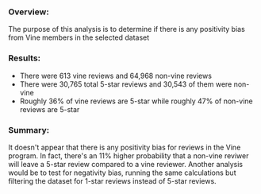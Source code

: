 ### Overview:

The purpose of this analysis is to determine if there is any positivity bias from Vine members in the selected dataset

### Results:

- There were 613 vine reviews and 64,968 non-vine reviews
- There were 30,765 total 5-star reviews and 30,543 of them were non-vine
- Roughly 36% of vine reviews are 5-star while roughly 47% of non-vine reviews are 5-star

### Summary:

It doesn't appear that there is any positivity bias for reviews in the Vine program. In fact, there's an 11% higher probability that a non-vine reviwer will leave a 5-star review compared to a vine reviewer. Another analysis would be to test for negativity bias, running the same calculations but filtering the dataset for 1-star reviews instead of 5-star reviews.

